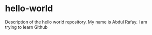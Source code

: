# hello-world
Description of the hello world repository. 
My name is Abdul Rafay. I am trying to learn Github
